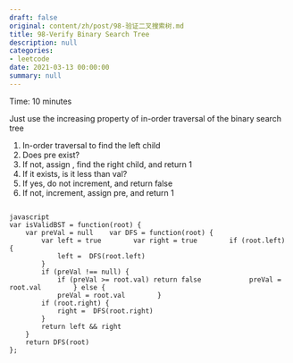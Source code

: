 ```yaml
---
draft: false
original: content/zh/post/98-验证二叉搜索树.md
title: 98-Verify Binary Search Tree
description: null
categories:
- leetcode
date: 2021-03-13 00:00:00
summary: null
---
```


Time: 10 minutes

Just use the increasing property of in-order traversal of the binary search tree

1. In-order traversal to find the left child
1. Does pre exist?
1. If not, assign , find the right child, and return 1
1. If it exists, is it less than val?
1. If yes, do not increment, and return false
1. If not, increment, assign pre, and return 1

```

javascript
var isValidBST = function(root) {
    var preVal = null    var DFS = function(root) {
        var left = true        var right = true        if (root.left) {
            left =  DFS(root.left)
        }
        if (preVal !== null) {
            if (preVal >= root.val) return false            preVal = root.val        } else {
            preVal = root.val        }
        if (root.right) {
            right =  DFS(root.right)
        }
        return left && right
    }
    return DFS(root)
};
```
